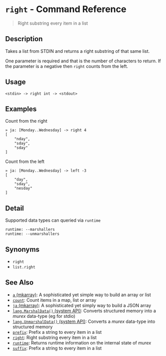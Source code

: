# `right` - Command Reference

> Right substring every item in a list

## Description

Takes a list from STDIN and returns a right substring of that same list.

One parameter is required and that is the number of characters to return. If
the parameter is a negative then `right` counts from the left.

## Usage

    <stdin> -> right int -> <stdout>

## Examples

Count from the right

    » ja: [Monday..Wednesday] -> right 4
    [
        "nday",
        "sday",
        "sday"
    ]
    
Count from the left

    » ja: [Monday..Wednesday] -> left -3
    [
        "day",
        "sday",
        "nesday"
    ]

## Detail

Supported data types can queried via `runtime`

    runtime: --marshallers
    runtime: --unmarshallers

## Synonyms

* `right`
* `list.right`


## See Also

* [`a` (mkarray)](../commands/a.md):
  A sophisticated yet simple way to build an array or list
* [`count`](../commands/count.md):
  Count items in a map, list or array
* [`ja` (mkarray)](../commands/ja.md):
  A sophisticated yet simply way to build a JSON array
* [`lang.MarshalData()` (system API)](../apis/lang.MarshalData.md):
  Converts structured memory into a _murex_ data-type (eg for stdio)
* [`lang.UnmarshalData()` (system API)](../apis/lang.UnmarshalData.md):
  Converts a _murex_ data-type into structured memory
* [`prefix`](../commands/prefix.md):
  Prefix a string to every item in a list
* [`right`](../commands/right.md):
  Right substring every item in a list
* [`runtime`](../commands/runtime.md):
  Returns runtime information on the internal state of _murex_
* [`suffix`](../commands/suffix.md):
  Prefix a string to every item in a list